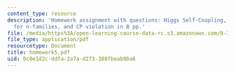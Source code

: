 ```yaml
---
content_type: resource
description: 'Homework assignment with questions: Higgs Self-Coupling, The CKM matrix
  for n-families, and CP violation in B pp.'
file: /media/https%3A/open-learning-course-data-rc.s3.amazonaws.com/8-325-relativistic-quantum-field-theory-iii-spring-2007/0c0e1d2cddfa2a7ad273388fbeab9ba6_homework5.pdf
file_type: application/pdf
resourcetype: Document
title: homework5.pdf
uid: 0c0e1d2c-ddfa-2a7a-d273-388fbeab9ba6
---
```

